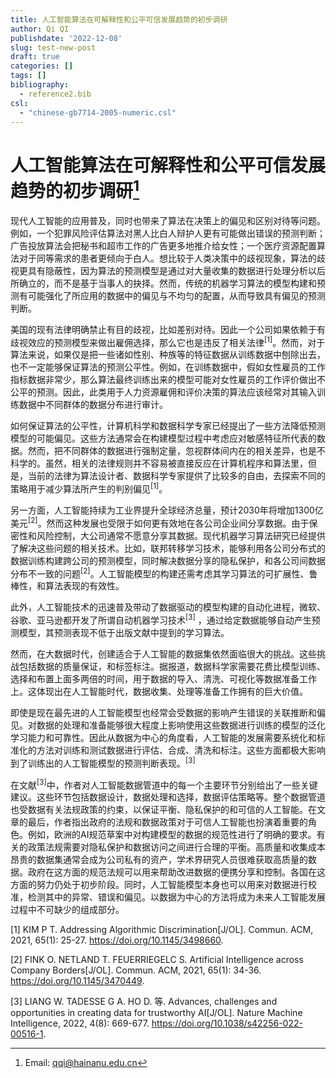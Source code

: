 ```yaml
---
title: 人工智能算法在可解释性和公平可信发展趋势的初步调研
author: Qi QI
publishdate: '2022-12-08'
slug: test-new-post
draft: true
categories: []
tags: []
bibliography: 
  - reference2.bib
csl: 
  - "chinese-gb7714-2005-numeric.csl"
---
```


# 人工智能算法在可解释性和公平可信发展趋势的初步调研[^1]

现代人工智能的应用普及，同时也带来了算法在决策上的偏见和区别对待等问题。例如，一个犯罪风险评估算法对黑人比白人辩护人更有可能做出错误的预测判断；广告投放算法会把秘书和超市工作的广告更多地推介给女性；一个医疗资源配置算法对于同等需求的患者更倾向于白人。想比较于人类决策中的歧视现象，算法的歧视更具有隐蔽性，因为算法的预测模型是通过对大量收集的数据进行处理分析以后所确立的，而不是基于当事人的抉择。然而，传统的机器学习算法的模型构建和预测有可能强化了所应用的数据中的偏见与不均匀的配置，从而导致具有偏见的预测判断。

美国的现有法律明确禁止有目的歧视，比如差别对待。因此一个公司如果依赖于有歧视效应的预测模型来做出雇佣选择，那么它也是违反了相关法律<sup>\[1\]</sup>。然而，对于算法来说，如果仅是把一些诸如性别、种族等的特征数据从训练数据中刨除出去，也不一定能够保证算法的预测公平性。例如，在训练数据中，假如女性雇员的工作指标数据非常少，那么算法最终训练出来的模型可能对女性雇员的工作评价做出不公平的预测。因此，此类用于人力资源雇佣和评价决策的算法应该经常对其输入训练数据中不同群体的数据分布进行审计。

如何保证算法的公平性，计算机科学和数据科学专家已经提出了一些方法降低预测模型的可能偏见。这些方法通常会在构建模型过程中考虑应对敏感特征所代表的数据。然而，把不同群体的数据进行强制定量，忽视群体间内在的相关差异，也是不科学的。虽然，相关的法律规则并不容易被直接反应在计算机程序和算法里，但是，当前的法律为算法设计者、数据科学专家提供了比较多的自由，去探索不同的策略用于减少算法所产生的判别偏见<sup>\[1\]</sup>。

另一方面，人工智能持续为工业界提升全球经济总量，预计2030年将增加1300亿美元<sup>\[2\]</sup>。然而这种发展也受限于如何更有效地在各公司企业间分享数据。由于保密性和风险控制，大公司通常不愿意分享其数据。现代机器学习算法研究已经提供了解决这些问题的相关技术。比如，联邦转移学习技术，能够利用各公司分布式的数据训练构建跨公司的预测模型，同时解决数据分享的隐私保护，和各公司间数据分布不一致的问题<sup>\[2\]</sup>。人工智能模型的构建还需考虑其学习算法的可扩展性、鲁棒性，和算法表现的有效性。

此外，人工智能技术的迅速普及带动了数据驱动的模型构建的自动化进程，微软、谷歌、亚马逊都开发了所谓自动机器学习技术<sup>\[3\]</sup> ，通过给定数据能够自动产生预测模型，其预测表现不低于出版文献中提到的学习算法。

然而，在大数据时代，创建适合于人工智能的数据集依然面临很大的挑战。这些挑战包括数据的质量保证，和标签标注。据报道，数据科学家需要花费比模型训练、选择和布置上面多两倍的时间，用于数据的导入、清洗、可视化等数据准备工作上。这体现出在人工智能时代，数据收集、处理等准备工作拥有的巨大价值。

即使是现在最先进的人工智能模型也经常会受数据的影响产生错误的关联推断和偏见。对数据的处理和准备能够很大程度上影响使用这些数据进行训练的模型的泛化学习能力和可靠性。因此从数据为中心的角度看，人工智能的发展需要系统化和标准化的方法对训练和测试数据进行评估、合成、清洗和标注。这些方面都极大影响到了训练出的人工智能模型的预测判断表现。<sup>\[3\]</sup>

在文献<sup>\[3\]</sup>中，作者对人工智能数据管道中的每一个主要环节分别给出了一些关键建议。这些环节包括数据设计，数据处理和选择，数据评估策略等。整个数据管道也受数据有关法规政策的约束，以保证平衡、隐私保护的和可信的人工智能。在文章的最后，作者指出政府的法规和数据政策对于可信人工智能也扮演着重要的角色。例如，欧洲的AI规范草案中对构建模型的数据的规范性进行了明确的要求。有关的政策法规需要对隐私保护和数据访问之间进行合理的平衡。高质量和收集成本昂贵的数据集通常会成为公司私有的资产，学术界研究人员很难获取高质量的数据。政府在这方面的规范法规可以用来帮助改进数据的便携分享和控制。各国在这方面的努力仍处于初步阶段。同时，人工智能模型本身也可以用来对数据进行校准，检测其中的异常、错误和偏见。以数据为中心的方法将成为未来人工智能发展过程中不可缺少的组成部分。

<div id="refs" class="references csl-bib-body">

<div id="ref-Kim2021" class="csl-entry">

<span class="csl-left-margin">\[1\] </span><span class="csl-right-inline">KIM P T. Addressing Algorithmic Discrimination\[J/OL\]. Commun. ACM, 2021, 65(1): 25-27. <https://doi.org/10.1145/3498660>.</span>

</div>

<div id="ref-Fink2021" class="csl-entry">

<span class="csl-left-margin">\[2\] </span><span class="csl-right-inline">FINK O. NETLAND T. FEUERRIEGELC S. Artificial Intelligence across Company Borders\[J/OL\]. Commun. ACM, 2021, 65(1): 34-36. <https://doi.org/10.1145/3470449>.</span>

</div>

<div id="ref-Liang2022" class="csl-entry">

<span class="csl-left-margin">\[3\] </span><span class="csl-right-inline">LIANG W. TADESSE G A. HO D. 等. Advances, challenges and opportunities in creating data for trustworthy AI\[J/OL\]. Nature Machine Intelligence, 2022, 4(8): 669-677. <https://doi.org/10.1038/s42256-022-00516-1>.</span>

</div>

</div>

[^1]: Email: qqi@hainanu.edu.cn
